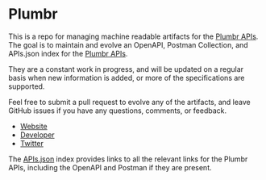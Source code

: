 # PlumbrThis is a repo for managing machine readable artifacts for the [Plumbr APIs](https://plumbr.eu/). The goal is to maintain and evolve an OpenAPI, Postman Collection, and APIs.json index for the [Plumbr APIs](https://plumbr.eu/).They are a constant work in progress, and will be updated on a regular basis when new information is added, or more of the specifications are supported.Feel free to submit a pull request to evolve any of the artifacts, and leave GitHub issues if you have any questions, comments, or feedback.- [Website](https://plumbr.eu/)- [Developer](https://plumbr.eu/)- [Twitter](https://twitter.com/JavaPlumbr)The [APIs.json](https://github.com/api-evangelist/plumbr/blob/master/apis.json) index provides links to all the relevant links for the Plumbr APIs, including the OpenAPI and Postman if they are present.